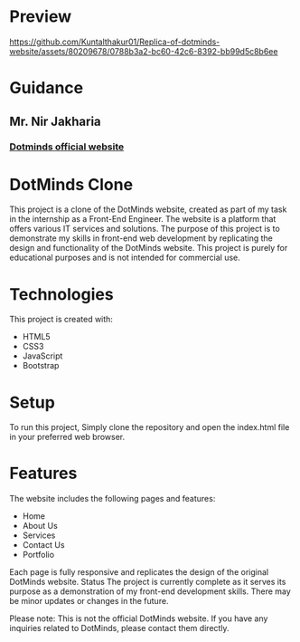 
# Preview 



https://github.com/Kuntalthakur01/Replica-of-dotminds-website/assets/80209678/0788b3a2-bc60-42c6-8392-bb99d5c8b6ee




# Guidance
## Mr. Nir Jakharia




### [ Dotminds official website](https://www.dotminds.in/)


# DotMinds Clone 

This project is a clone of the DotMinds website, created
as part of my task in the  internship as a Front-End Engineer. The website is a
platform that offers various IT services and solutions. The purpose of this project is to demonstrate my skills in
front-end web development by replicating the design and functionality of
the DotMinds website. This project is purely for educational purposes
and is not intended for commercial use. 


# Technologies 

This project is created with: 
* HTML5 
* CSS3 
* JavaScript 
* Bootstrap 

# Setup 

To run this project, 
Simply clone the repository and open the index.html file in your
preferred web browser.



# Features 

The website includes the following pages and features: 
* Home 
* About Us 
* Services 
* Contact Us
* Portfolio

Each page is fully responsive and replicates the design of the
original DotMinds website. Status The project is currently complete as
it serves its purpose as a demonstration of my front-end development
skills. There may be minor updates or changes in the future. 

Please note: This is not the official DotMinds website. If you have any
inquiries related to DotMinds, please contact them directly.

